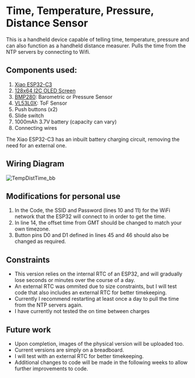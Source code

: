 # Time, Temperature, Pressure, Distance Sensor
This is a handheld device capable of telling time, temperature, pressure and can also function as a handheld distance measurer.
Pulls the time from the NTP servers by connecting to Wifi.

## Components used:

1. [Xiao ESP32-C3](https://www.seeedstudio.com/Seeed-XIAO-ESP32C3-p-5431.html?gclid=Cj0KCQiApKagBhC1ARIsAFc7Mc60khgql8XgAPUv_kWXXiOs9c-ZzNqNyL-MhDEzU8uwlYhVZclULnAaAi9WEALw_wcB)
2. [128x64 I2C OLED Screen](https://www.amazon.com/HiLetgo-Serial-128X64-Display-Color/dp/B06XRBTBTB/ref=sr_1_2_sspa?crid=3I2X1GGFF9JU8&keywords=128x64+i2c+oled+display&qid=1678425631&sprefix=128x64+i2c+oled+display%2Caps%2C138&sr=8-2-spons&psc=1&spLa=ZW5jcnlwdGVkUXVhbGlmaWVyPUEyRFJZUzRNNkJGR0JOJmVuY3J5cHRlZElkPUEwMzg0ODIyUVkxT1pEM042VEc2JmVuY3J5cHRlZEFkSWQ9QTA3OTg1ODJNNFJMSFY0TkJNSiZ3aWRnZXROYW1lPXNwX2F0ZiZhY3Rpb249Y2xpY2tSZWRpcmVjdCZkb05vdExvZ0NsaWNrPXRydWU=)
3. [BMP280](https://www.amazon.com/HiLetgo-Precision-BMP280-3-3-Atmospheric-Pressure/dp/B07VNDZ6N4/ref=sr_1_3?crid=292KE75CWB7U0&keywords=BMP280&qid=1678425681&sprefix=bmp280%2Caps%2C124&sr=8-3): Barometric or Pressure Sensor
4. [VL53L0X](https://www.amazon.com/HiLetgo-VL53L0X-Distance-Measurement-Breakout/dp/B071DW8M8V/ref=sr_1_1_sspa?keywords=vl53l0x&qid=1678425704&sprefix=VL53%2Caps%2C139&sr=8-1-spons&psc=1&spLa=ZW5jcnlwdGVkUXVhbGlmaWVyPUEzUVE3M0RWSFJHS1BHJmVuY3J5cHRlZElkPUEwNjAyMDkwMTJaVDVHSUxTWTAwRCZlbmNyeXB0ZWRBZElkPUEwMTQ2NTYzQVY3MEpGMlg3U0dGJndpZGdldE5hbWU9c3BfYXRmJmFjdGlvbj1jbGlja1JlZGlyZWN0JmRvTm90TG9nQ2xpY2s9dHJ1ZQ==): ToF Sensor
5. Push buttons (x2)
6. Slide switch
7. 1000mAh 3.7V battery (capacity can vary)    
8. Connecting wires

The Xiao ESP32-C3 has an inbuilt battery charging circuit, removing the need for an external one.

## Wiring Diagram

![TempDistTime_bb](https://user-images.githubusercontent.com/126985041/224226720-88c24c38-9e55-45de-94db-faa0005e6196.jpg)

## Modifications for personal use

1. In the Code, the SSID and Password (lines 10 and 11) for the WiFi network that the ESP32 will connect to in order to get the time.
2. In line 14, the offset time from GMT should be changed to match your own timezone.
3. Button pins D0 and D1 defined in lines 45 and 46 should also be changed as required.

## Constraints

* This version relies on the internal RTC of an ESP32, and will gradually lose seconds or minutes over the course of a day.
* An external RTC was ommited due to size constraints, but I will test code that also includes an external RTC for better timekeeping.
* Currently I recommend restarting at least once a day to pull the time from the NTP servers again.
* I have currently not tested the on time between charges

## Future work

* Upon completion, images of the physical version will be uploaded too.
* Current versions are simply on a breadboard.
* I will test with an external RTC for better timekeeping.
* Additional changes to code will be made in the following weeks to allow further improvements to code.
